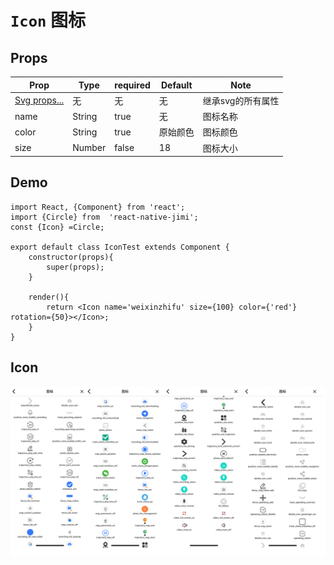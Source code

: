 <!--
 * @Descripttion: 
 * @version: 
 * @Author: xieruizhi
 * @Date: 2019-09-24 15:28:09
 * @LastEditors: xieruizhi
 * @LastEditTime: 2019-12-12 10:26:56
 -->

# `Icon` 图标

## Props
| Prop | Type | required | Default | Note |
|---|---|---|---|---|
| [Svg props...](https://github.com/react-native-community/react-native-svg#svg)| 无 | 无 | 无 | 继承svg的所有属性 |
| name | String | true | 无 | 图标名称 |
| color | String | true | 原始颜色 | 图标颜色 |
| size | Number | false | 18 | 图标大小 |

## Demo

```
import React, {Component} from 'react';
import {Circle} from  'react-native-jimi';
const {Icon} =Circle;

export default class IconTest extends Component {
    constructor(props){
        super(props);
    }

    render(){
        return <Icon name='weixinzhifu' size={100} color={'red'} rotation={50}></Icon>;
    }
}

```


## Icon
![avatar](../../assets/doc/icon.png)